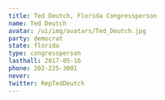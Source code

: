 ```yaml
---
title: Ted Deutch, Florida Congressperson
name: Ted Deutch
avatar: /ui/img/avatars/Ted_Deutch.jpg
party: democrat
state: florida
type: congressperson
lasthall: 2017-05-16
phone: 202-225-3001
never: 
twitter: RepTedDeutch
---
```


